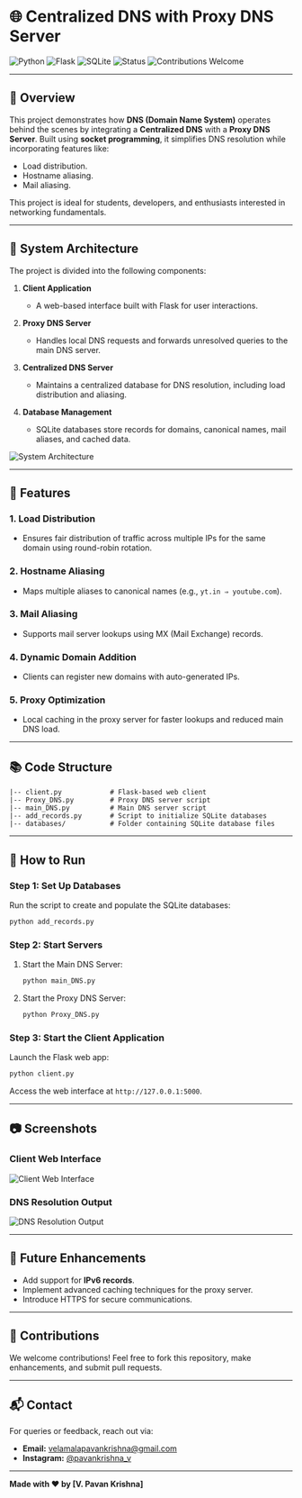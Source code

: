 # 🌐 **Centralized DNS with Proxy DNS Server**

![Python](https://img.shields.io/badge/Python-3.8%2B-blue)
![Flask](https://img.shields.io/badge/Flask-2.x-orange)
![SQLite](https://img.shields.io/badge/SQLite-Database-green)
![Status](https://img.shields.io/badge/Status-Active-brightgreen)
![Contributions Welcome](https://img.shields.io/badge/Contributions-Welcome-yellowgreen)

---

## **📖 Overview**

This project demonstrates how **DNS (Domain Name System)** operates behind the scenes by integrating a **Centralized DNS** with a **Proxy DNS Server**. Built using **socket programming**, it simplifies DNS resolution while incorporating features like:

- Load distribution.
- Hostname aliasing.
- Mail aliasing.

This project is ideal for students, developers, and enthusiasts interested in networking fundamentals.

---

## **🔗 System Architecture**

The project is divided into the following components:

1. **Client Application**
   - A web-based interface built with Flask for user interactions.

2. **Proxy DNS Server**
   - Handles local DNS requests and forwards unresolved queries to the main DNS server.

3. **Centralized DNS Server**
   - Maintains a centralized database for DNS resolution, including load distribution and aliasing.

4. **Database Management**
   - SQLite databases store records for domains, canonical names, mail aliases, and cached data.

![System Architecture](https://via.placeholder.com/800x400.png?text=System+Architecture+Diagram)

---

## **🎡 Features**

### **1. Load Distribution**
- Ensures fair distribution of traffic across multiple IPs for the same domain using round-robin rotation.

### **2. Hostname Aliasing**
- Maps multiple aliases to canonical names (e.g., `yt.in ⇒ youtube.com`).

### **3. Mail Aliasing**
- Supports mail server lookups using MX (Mail Exchange) records.

### **4. Dynamic Domain Addition**
- Clients can register new domains with auto-generated IPs.

### **5. Proxy Optimization**
- Local caching in the proxy server for faster lookups and reduced main DNS load.

---

## **📚 Code Structure**

```
|-- client.py            # Flask-based web client
|-- Proxy_DNS.py         # Proxy DNS server script
|-- main_DNS.py          # Main DNS server script
|-- add_records.py       # Script to initialize SQLite databases
|-- databases/           # Folder containing SQLite database files
```

---

## **🚀 How to Run**

### **Step 1:** Set Up Databases

Run the script to create and populate the SQLite databases:

```bash
python add_records.py
```

### **Step 2:** Start Servers

1. Start the Main DNS Server:
   ```bash
   python main_DNS.py
   ```

2. Start the Proxy DNS Server:
   ```bash
   python Proxy_DNS.py
   ```

### **Step 3:** Start the Client Application

Launch the Flask web app:

```bash
python client.py
```

Access the web interface at `http://127.0.0.1:5000`.

---

## **📷 Screenshots**

### **Client Web Interface**
![Client Web Interface](https://via.placeholder.com/800x400.png?text=Client+Web+Interface)

### **DNS Resolution Output**
![DNS Resolution Output](https://via.placeholder.com/800x400.png?text=DNS+Resolution+Output)

---

## **🔄 Future Enhancements**

- Add support for **IPv6 records**.
- Implement advanced caching techniques for the proxy server.
- Introduce HTTPS for secure communications.

---

## **🤝 Contributions**

We welcome contributions! Feel free to fork this repository, make enhancements, and submit pull requests.

---

## **📬 Contact**

For queries or feedback, reach out via:

- **Email:** [velamalapavankrishna@gmail.com](mailto:velamalapavankrishna@gmail.com)
- **Instagram:** [@pavankrishna_v](https://www.instagram.com/pavankrishna_v/)

---

**Made with ❤️ by [V. Pavan Krishna]**

